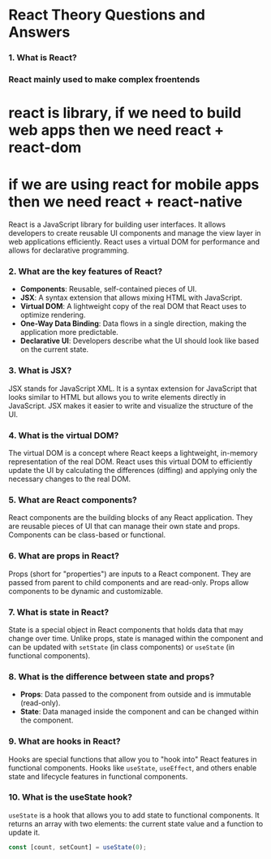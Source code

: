 # React Theory Questions and Answers

### 1. What is React? 
### React mainly used to make complex froentends
# react is library, if we need to build web apps then we need react + react-dom
# if we are using react for mobile apps then we need react + react-native
React is a JavaScript library for building user interfaces. It allows developers to create reusable UI components and manage the view layer in web applications efficiently. React uses a virtual DOM for performance and allows for declarative programming.

### 2. What are the key features of React?
- **Components**: Reusable, self-contained pieces of UI.
- **JSX**: A syntax extension that allows mixing HTML with JavaScript.
- **Virtual DOM**: A lightweight copy of the real DOM that React uses to optimize rendering.
- **One-Way Data Binding**: Data flows in a single direction, making the application more predictable.
- **Declarative UI**: Developers describe what the UI should look like based on the current state.

### 3. What is JSX?
JSX stands for JavaScript XML. It is a syntax extension for JavaScript that looks similar to HTML but allows you to write elements directly in JavaScript. JSX makes it easier to write and visualize the structure of the UI.

### 4. What is the virtual DOM?
The virtual DOM is a concept where React keeps a lightweight, in-memory representation of the real DOM. React uses this virtual DOM to efficiently update the UI by calculating the differences (diffing) and applying only the necessary changes to the real DOM.

### 5. What are React components?
React components are the building blocks of any React application. They are reusable pieces of UI that can manage their own state and props. Components can be class-based or functional.

### 6. What are props in React?
Props (short for "properties") are inputs to a React component. They are passed from parent to child components and are read-only. Props allow components to be dynamic and customizable.

### 7. What is state in React?
State is a special object in React components that holds data that may change over time. Unlike props, state is managed within the component and can be updated with `setState` (in class components) or `useState` (in functional components).

### 8. What is the difference between state and props?
- **Props**: Data passed to the component from outside and is immutable (read-only).
- **State**: Data managed inside the component and can be changed within the component.

### 9. What are hooks in React?
Hooks are special functions that allow you to "hook into" React features in functional components. Hooks like `useState`, `useEffect`, and others enable state and lifecycle features in functional components.

### 10. What is the useState hook?
`useState` is a hook that allows you to add state to functional components. It returns an array with two elements: the current state value and a function to update it.

```javascript
const [count, setCount] = useState(0);
